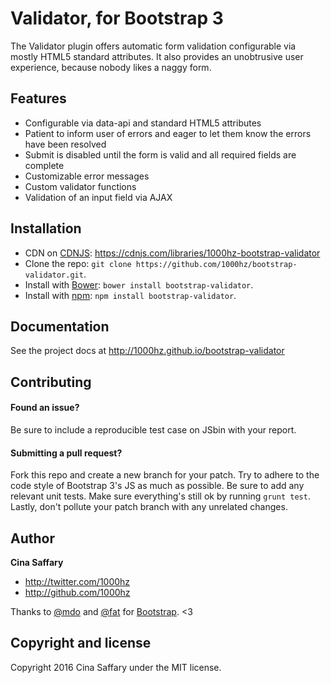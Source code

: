 # Validator, for Bootstrap 3
The Validator plugin offers automatic form validation configurable via mostly HTML5 standard attributes.
It also provides an unobtrusive user experience, because nobody likes a naggy form.

## Features
- Configurable via data-api and standard HTML5 attributes
- Patient to inform user of errors and eager to let them know the errors have been resolved
- Submit is disabled until the form is valid and all required fields are complete
- Customizable error messages
- Custom validator functions
- Validation of an input field via AJAX

## Installation
* CDN on [CDNJS](https://cdnjs.com): https://cdnjs.com/libraries/1000hz-bootstrap-validator
* Clone the repo: `git clone https://github.com/1000hz/bootstrap-validator.git`.
* Install with [Bower](http://bower.io): `bower install bootstrap-validator`.
* Install with [npm](https://www.npmjs.com): `npm install bootstrap-validator`.

## Documentation

See the project docs at http://1000hz.github.io/bootstrap-validator

## Contributing
#### Found an issue?
Be sure to include a reproducible test case on JSbin with your report.
#### Submitting a pull request?
Fork this repo and create a new branch for your patch.
Try to adhere to the code style of Bootstrap 3's JS as much as possible.
Be sure to add any relevant unit tests.
Make sure everything's still ok by running `grunt test`.
Lastly, don't pollute your patch branch with any unrelated changes.

## Author

**Cina Saffary**
- http://twitter.com/1000hz
- http://github.com/1000hz

Thanks to  [@mdo](https://github.com/mdo) and [@fat](https://github.com/fat) for [Bootstrap](http://getbootstrap.com). <3

## Copyright and license
Copyright 2016 Cina Saffary under the MIT license.
